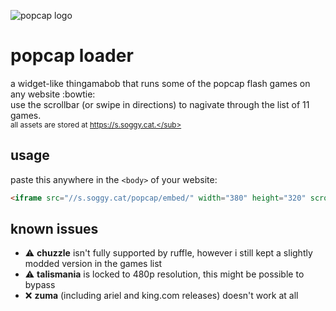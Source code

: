 ![popcap logo](https://raw.githubusercontent.com/cv003/popcap/testing/assets/popcap.png)
# popcap loader
a widget-like thingamabob that runs some of the popcap flash games on any website :bowtie:<br>
use the scrollbar (or swipe in directions) to nagivate through the list of 11 games.<br>
<sub>all assets are stored at https://s.soggy.cat.</sub>
## usage
paste this anywhere in the ``<body>`` of your website:
```html
<iframe src="//s.soggy.cat/popcap/embed/" width="380" height="320" scrolling="no" style="border:0"></iframe>
```
## known issues
- ⚠ **chuzzle** isn't fully supported by ruffle, however i still kept a slightly modded version in the games list
- ⚠ **talismania** is locked to 480p resolution, this might be possible to bypass
- ❌ **zuma** (including ariel and king.com releases) doesn't work at all

